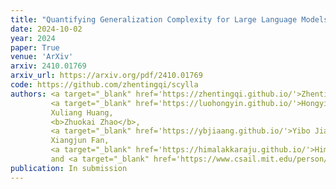 ```yaml
---
title: "Quantifying Generalization Complexity for Large Language Models"
date: 2024-10-02
year: 2024
paper: True
venue: 'ArXiv'
arxiv: 2410.01769
arxiv_url: https://arxiv.org/pdf/2410.01769
code: https://github.com/zhentingqi/scylla
authors: <a target="_blank" href='https://zhentingqi.github.io/'>Zhenting Qi</a>, 
         <a target="_blank" href='https://luohongyin.github.io/'>Hongyin Luo</a>, 
         Xuliang Huang, 
         <b>Zhuokai Zhao</b>, 
         <a target="_blank" href='https://ybjiaang.github.io/'>Yibo Jiang</a>, 
         Xiangjun Fan, 
         <a target="_blank" href='https://himalakkaraju.github.io/'>Himabindu Lakkaraju</a>, 
         and <a target="_blank" href='https://www.csail.mit.edu/person/jim-glass'>James Glass</a>
publication: In submission
---
```

